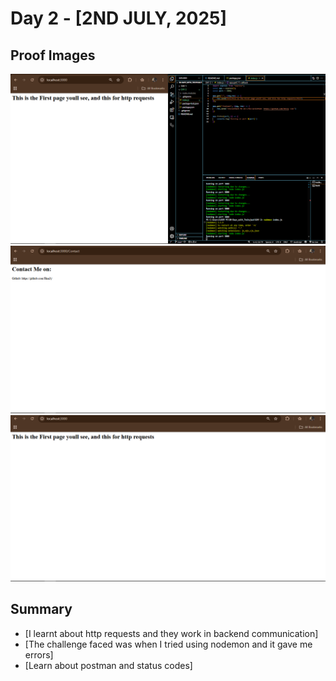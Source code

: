# Day 2 - [2ND JULY, 2025]

## Proof Images
![Image 1](./Images/Screenshot%20(307).png)
![Image 2](./Images/Screenshot%20(308).png)
![Image 3](./Images/Screenshot%20(309).png)

## Summary
- [I learnt about http requests and they work in backend communication]
- [The challenge faced was when I tried using nodemon and it gave me errors]
- [Learn about postman and status codes] 